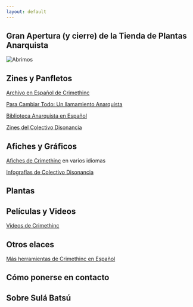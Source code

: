 ```yaml
---
layout: default
---
```



## Gran Apertura (y cierre) de la Tienda de Plantas Anarquista

![Abrimos](https://lenazun.github.io/anarcoplanta/assets/img/Opening.JPG)


## Zines y Panfletos

<a href="https://es.crimethinc.com/zines?lang=es">Archivo en Español de Crimethinc</a>

<a href="https://es.crimethinc.com/tce/espanol">Para Cambiar Todo: Un llamamiento Anarquista</a>

<a href="https://es.theanarchistlibrary.org/special/index">Biblioteca Anarquista en Español</a>

<a href="https://colectivodisonancia.net/zines/">Zines del Colectivo Disonancia</a>



## Afiches y Gráficos


<a href="https://es.crimethinc.com/posters">Afiches de Crimethinc</a> en varios idiomas

<a href="https://colectivodisonancia.net/infografias/">Infografías de Colectivo Disonancia</a>


## Plantas



## Películas y Videos


<a href="https://es.crimethinc.com/videos">Videos de Crimethinc</a>


## Otros elaces

<a href="https://es.crimethinc.com/tools">Más herramientas de Crimethinc en Español</a>


## Cómo ponerse en contacto


## Sobre Sulá Batsú

